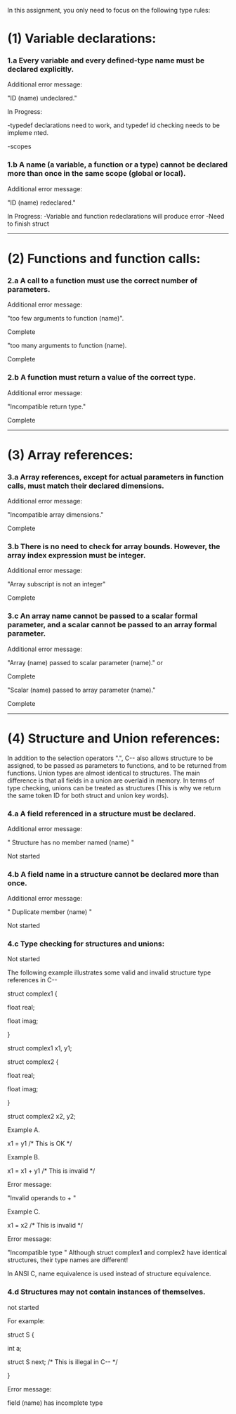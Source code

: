 In this assignment, you only need to focus on the following type rules:

# (1) Variable declarations: 

### 1.a Every variable and every defined-type name must be declared explicitly. 

Additional error message: 


"ID (name) undeclared."

In Progress:

-typedef declarations need to work, and typedef id checking needs to be impleme
nted.

-scopes

### 1.b A name (a variable, a function or a type) cannot be declared more than once in the same scope (global or local). 

Additional error message: 

"ID (name) redeclared."

In Progress:
-Variable and function redeclarations will produce error
-Need to finish struct

---

# (2) Functions and function calls: 

### 2.a A call to a function must use the correct number of parameters. 

Additional error message: 


"too few arguments to function (name)".

 Complete


"too many arguments to function (name).

 Complete


### 2.b A function must return a value of the correct type. 

Additional error message: 


"Incompatible return type." 

Complete

---

# (3) Array references: 

### 3.a Array references, except for actual parameters in function calls, must match their declared dimensions. 

Additional error message: 


"Incompatible array dimensions."

Complete


### 3.b There is no need to check for array bounds. However, the array index expression must be integer. 

Additional error message: 


"Array subscript is not an integer"

Complete

### 3.c An array name cannot be passed to a scalar formal parameter, and a scalar cannot be passed to an array formal parameter. 

Additional error message: 


"Array (name) passed to scalar parameter (name)."
 or 

Complete

"Scalar (name) passed to array parameter (name)."

Complete

---

# (4) Structure and Union references: 

In addition to the selection operators ".", C-- also allows structure to be assigned, to be passed as parameters to functions, and to be returned from functions. Union types are almost identical to structures. The main difference is that all fields in a union are overlaid in memory. In terms of type checking, unions can be treated as structures (This is why we return the same token ID for both struct and union key words). 

### 4.a A field referenced in a structure must be declared. 
Additional error message: 

" Structure has no member named (name) " 

Not started

### 4.b A field name in a structure cannot be declared more than once. 
Additional error message: 

" Duplicate member (name) " 

Not started

### 4.c Type checking for structures and unions: 

Not started

The following example illustrates some valid and invalid structure type references in C--

struct complex1 { 

float real; 

float imag; 

} 

struct complex1 x1, y1; 


struct complex2 { 

float real; 

float imag; 

} 

struct complex2 x2, y2; 


Example A. 

x1 = y1 /* This is OK */ 

Example B. 

x1 = x1 + y1 /* This is invalid */

Error message: 


"Invalid operands to + "
 


Example C. 

x1 = x2 /* This is invalid */ 

Error message: 


"Incompatible type "
Although struct complex1 and complex2 have identical structures, their type names are different! 

In ANSI C, name equivalence is used instead of structure equivalence. 


### 4.d Structures may not contain instances of themselves. 

not started

For example: 

struct S { 

int a; 

struct S next; /* This is illegal in C-- */ 

} 

Error message: 


field (name) has incomplete type 
